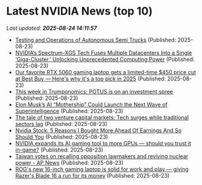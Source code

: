 # Latest NVIDIA News (top 10)
_Last updated: **2025-08-24 14:11:57**_

- [Testing and Operations of Autonomous Semi Trucks](https://www.nextbigfuture.com/2025/08/testing-and-operations-of-autonomous-semi-trucks.html) (Published: 2025-08-23)
- [NVIDIA’s Spectrum-XGS Tech Fuses Multiple Datacenters Into a Single ‘Giga-Cluster,’ Unlocking Unprecedented Computing Power](https://wccftech.com/nvidia-spectrum-xgs-tech-fuses-multiple-datacenters-into-a-single-giga-cluster/) (Published: 2025-08-23)
- [Our favorite RTX 5060 gaming laptop gets a limited-time $450 price cut at Best Buy — Here's why it's a top pick in 2025](https://www.windowscentral.com/hardware/asus/asus-rog-zephyrus-g14-2025-rtx-5060-best-buy-deal) (Published: 2025-08-23)
- [This week in Trumponomics: POTUS is on an investment spree](https://finance.yahoo.com/news/this-week-in-trumponomics-potus-is-on-an-investment-spree-140519231.html) (Published: 2025-08-23)
- [Elon Musk’s AI “Mothership” Could Launch the Next Wave of Superintelligence](https://www.globenewswire.com/news-release/2025/08/23/3138109/0/en/Elon-Musk-s-AI-Mothership-Could-Launch-the-Next-Wave-of-Superintelligence.html) (Published: 2025-08-23)
- [The tale of two venture capital markets: Tech surges while traditional sectors lag](https://techpinions.com/the-tale-of-two-venture-capital-markets-tech-surges-while-traditional-sectors-lag/) (Published: 2025-08-23)
- [Nvidia Stock: 5 Reasons I Bought More Ahead Of Earnings And So Should You](https://biztoc.com/x/9d5eea091d436f3b) (Published: 2025-08-23)
- [NVIDIA expands its AI gaming tool to more GPUs — should you trust it in-game?](https://www.windowscentral.com/hardware/nvidia/nvidia-expands-its-ai-gaming-tool-to-more-gpus-should-you-trust-it-in-game) (Published: 2025-08-23)
- [Taiwan votes on recalling opposition lawmakers and reviving nuclear power - AP News](https://slashdot.org/firehose.pl?op=view&amp;id=178837870) (Published: 2025-08-23)
- [ROG's new 16-inch gaming laptop is solid for work and play — giving Razer's Blade 16 a run for its money](https://www.windowscentral.com/hardware/asus/asus-rog-zephyrus-g16-gu605c-review) (Published: 2025-08-23)
